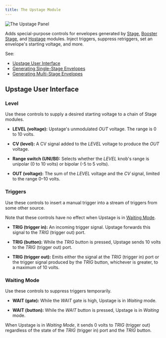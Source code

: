 ```yaml
---
title: The Upstage Module
---
```

![The Upstage Panel](panel.svg)

Adds special-purpose controls
for envelopes generated by
[Stage](/modules/stage/),
[Booster Stage](/modules/booster-stage/),
and
[Hostage](/modules/hostage/)
modules.
Inject triggers,
suppress retriggers,
set an envelope's starting voltage,
and more.

See:
- [Upstage User Interface](#upstage-user-interface)
- [Generating Single-Stage Envelopes](/guides/single-stage/)
- [Generating Multi-Stage Envelopes](/guides/multi-stage/)

## Upstage User Interface

### Level

Use these controls to supply a desired starting voltage
to a chain of Stage modules.

- **LEVEL (voltage):**
Upstage's unmodulated *OUT* voltage.
The range is 0 to 10 volts.

- **CV (level):**
A CV signal added to the *LEVEL* voltage
to produce the *OUT* voltage.

- **Range switch (UNI/BI):**
Selects whether the *LEVEL* knob's range is unipolar (0 to 10 volts)
or bipolar (-5 to 5 volts).

- **OUT (voltage):**
The sum of the *LEVEL* voltage
and the *CV* signal,
limited to the range 0–10 volts.

### Triggers

Use these controls to insert a manual trigger
into a stream of triggers from some other source.

Note that these controls have no effect
when Upstage is in [Waiting Mode](#waiting-mode).

- **TRIG (trigger in):**
An incoming trigger signal.
Upstage forwards this signal to the *TRIG*
(trigger out) port.

- **TRIG (button):**
While the *TRIG* button is pressed,
Upstage sends 10 volts
to the *TRIG* (trigger out) port.

- **TRIG (trigger out):**
Emits either the signal at the *TRIG* (trigger in) port
or the trigger signal produced by the *TRIG* button,
whichever is greater,
to a maximum of 10 volts.

### Waiting Mode

Use these controls to suppress triggers temporarily.

- **WAIT (gate):**
While the *WAIT* gate is high,
Upstage is in *Waiting* mode.

- **WAIT (button):**
While the *WAIT* button is pressed,
Upstage is in *Waiting* mode.

When Upstage is in *Waiting Mode*,
it sends 0 volts to *TRIG* (trigger out)
regardless of the state of
the *TRIG* (trigger in) port
and the *TRIG* button.
